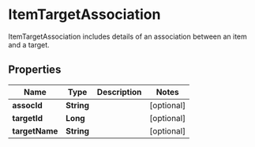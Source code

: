 

# ItemTargetAssociation

ItemTargetAssociation includes details of an association between an item and a target.
## Properties

Name | Type | Description | Notes
------------ | ------------- | ------------- | -------------
**assocId** | **String** |  |  [optional]
**targetId** | **Long** |  |  [optional]
**targetName** | **String** |  |  [optional]



